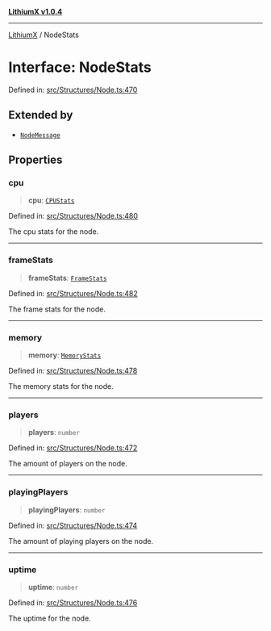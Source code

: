 [**LithiumX v1.0.4**](../README.md)

***

[LithiumX](../globals.md) / NodeStats

# Interface: NodeStats

Defined in: [src/Structures/Node.ts:470](https://github.com/anantix-network/LithiumX/blob/1ee801f60507a40b0e1da1b728c5a61e34ba8699/src/Structures/Node.ts#L470)

## Extended by

- [`NodeMessage`](NodeMessage.md)

## Properties

### cpu

> **cpu**: [`CPUStats`](CPUStats.md)

Defined in: [src/Structures/Node.ts:480](https://github.com/anantix-network/LithiumX/blob/1ee801f60507a40b0e1da1b728c5a61e34ba8699/src/Structures/Node.ts#L480)

The cpu stats for the node.

***

### frameStats

> **frameStats**: [`FrameStats`](FrameStats.md)

Defined in: [src/Structures/Node.ts:482](https://github.com/anantix-network/LithiumX/blob/1ee801f60507a40b0e1da1b728c5a61e34ba8699/src/Structures/Node.ts#L482)

The frame stats for the node.

***

### memory

> **memory**: [`MemoryStats`](MemoryStats.md)

Defined in: [src/Structures/Node.ts:478](https://github.com/anantix-network/LithiumX/blob/1ee801f60507a40b0e1da1b728c5a61e34ba8699/src/Structures/Node.ts#L478)

The memory stats for the node.

***

### players

> **players**: `number`

Defined in: [src/Structures/Node.ts:472](https://github.com/anantix-network/LithiumX/blob/1ee801f60507a40b0e1da1b728c5a61e34ba8699/src/Structures/Node.ts#L472)

The amount of players on the node.

***

### playingPlayers

> **playingPlayers**: `number`

Defined in: [src/Structures/Node.ts:474](https://github.com/anantix-network/LithiumX/blob/1ee801f60507a40b0e1da1b728c5a61e34ba8699/src/Structures/Node.ts#L474)

The amount of playing players on the node.

***

### uptime

> **uptime**: `number`

Defined in: [src/Structures/Node.ts:476](https://github.com/anantix-network/LithiumX/blob/1ee801f60507a40b0e1da1b728c5a61e34ba8699/src/Structures/Node.ts#L476)

The uptime for the node.
